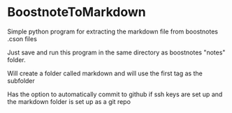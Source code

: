 # BoostnoteToMarkdown
Simple python program for extracting the markdown file from boostnotes .cson files

Just save and run this program in the same directory as boostnotes "notes" folder.

Will create a folder called markdown and will use the first tag as the subfolder

Has the option to automatically commit to github if ssh keys are set up and the markdown folder is set up as a git repo
